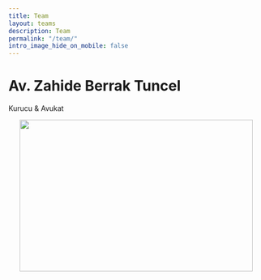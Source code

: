 ```yaml
---
title: Team
layout: teams
description: Team
permalink: "/team/"
intro_image_hide_on_mobile: false
---
```



# Av. Zahide Berrak Tuncel
Kurucu & Avukat

<p align="center">
  <img width="460" height="300" src="https://user-images.githubusercontent.com/97395377/148776044-b755ef25-b1db-4ca9-bc2a-6cdd1fd1a8af.jpeg">
</p>


